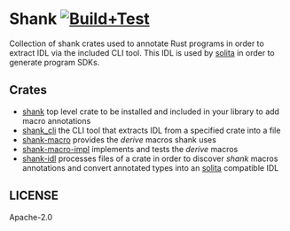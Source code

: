 # Shank [![Build+Test](https://github.com/metaplex-foundation/shank/actions/workflows/build+test.yml/badge.svg)](https://github.com/metaplex-foundation/shank/actions/workflows/build+test.yml)

Collection of shank crates used to annotate Rust programs in order to extract IDL via the
included CLI tool. This IDL is used by [solita](https://github.com/metaplex-foundation/solita) in order to generate program SDKs.

## Crates

- [shank](./shank) top level crate to be installed and included in your library to add macro
  annotations
- [shank_cli](./shank-cli) the CLI tool that extracts IDL from a specified crate into a file
- [shank-macro](./shank-macro) provides the _derive_ macros shank uses
- [shank-macro-impl](./shank-macro-impl) implements and tests the _derive_ macros
- [shank-idl](./shank-idl) processes files of a crate in order to discover _shank_ macros
  annotations and convert annotated types into an [solita](https://github.com/metaplex-foundation/solita) compatible IDL

## LICENSE

Apache-2.0
